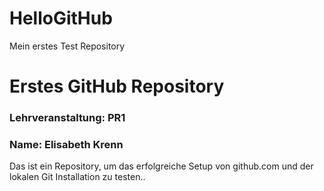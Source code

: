 # HelloGitHub
Mein erstes Test Repository
# Erstes GitHub Repository
### Lehrveranstaltung: PR1
### Name: Elisabeth Krenn
Das ist ein Repository, um das erfolgreiche Setup von github.com und der lokalen Git Installation zu testen..
